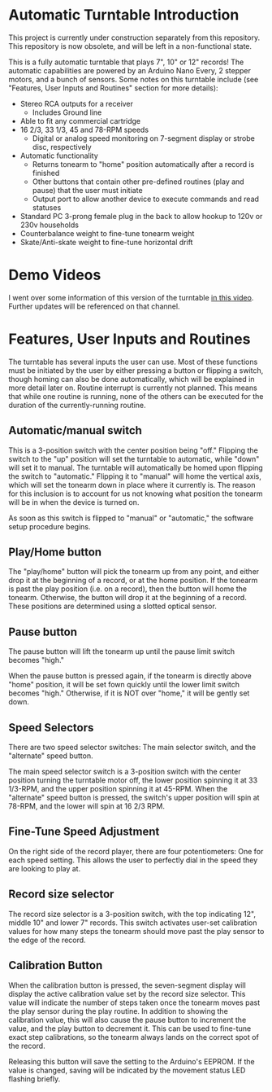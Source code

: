 # Automatic Turntable Introduction
This project is currently under construction separately from this repository. This repository is now obsolete, and will be left in a non-functional state.

This is a fully automatic turntable that plays 7", 10" or 12" records! The automatic capabilities are powered by an Arduino Nano Every, 2 stepper motors, and a bunch of sensors.
Some notes on this turntable include (see "Features, User Inputs and Routines" section for more details):
- Stereo RCA outputs for a receiver
  - Includes Ground line
- Able to fit any commercial cartridge
- 16 2/3, 33 1/3, 45 and 78-RPM speeds
  - Digital or analog speed monitoring on 7-segment display or strobe disc, respectively
- Automatic functionality
  - Returns tonearm to "home" position automatically after a record is finished
  - Other buttons that contain other pre-defined routines (play and pause) that the user must initiate
  - Output port to allow another device to execute commands and read statuses
- Standard PC 3-prong female plug in the back to allow hookup to 120v or 230v households
- Counterbalance weight to fine-tune tonearm weight
- Skate/Anti-skate weight to fine-tune horizontal drift

# Demo Videos

I went over some information of this version of the turntable [in this video](https://www.youtube.com/watch?v=k4UXI1rkMYs). Further updates will be referenced on that channel.

# Features, User Inputs and Routines
The turntable has several inputs the user can use. Most of these functions must be initiated by the user by either pressing a button or flipping a switch, though homing can also be done automatically, which will be explained in more detail later on. Routine interrupt is currently not planned. This means that while one routine is running, none of the others can be executed for the duration of the currently-running routine.

## Automatic/manual switch
This is a 3-position switch with the center position being "off." Flipping the switch to the "up" position will set the turntable to automatic, while "down" will set it to manual. The turntable will automatically be homed upon flipping the switch to "automatic." Flipping it to "manual" will home the vertical axis, which will set the tonearm down in place where it currently is. The reason for this inclusion is to account for us not knowing what position the tonearm will be in when the device is turned on.

As soon as this switch is flipped to "manual" or "automatic," the software setup procedure begins.

## Play/Home button
The "play/home" button will pick the tonearm up from any point, and either drop it at the beginning of a record, or at the home position. If the tonearm is past the play position (i.e. on a record), then the button will home the tonearm. Otherwise, the button will drop it at the beginning of a record. These positions are determined using a slotted optical sensor.

## Pause button
The pause button will lift the tonearm up until the pause limit switch becomes "high." 

When the pause button is pressed again, if the tonearm is directly above "home" position, it will be set fown quickly until the lower limit switch becomes "high." Otherwise, if it is NOT over "home," it will be gently set down.

## Speed Selectors
There are two speed selector switches: The main selector switch, and the "alternate" speed button.

The main speed selector switch is a 3-position switch with the center position turning the turntable motor off, the lower position spinning it at 33 1/3-RPM, and the upper position spinning it at 45-RPM. When the "alternate" speed button is pressed, the switch's upper position will spin at 78-RPM, and the lower will spin at 16 2/3 RPM.

## Fine-Tune Speed Adjustment
On the right side of the record player, there are four potentiometers: One for each speed setting. This allows the user to perfectly dial in the speed they are looking to play at.

## Record size selector
The record size selector is a 3-position switch, with the top indicating 12", middle 10" and lower 7" records. This switch activates user-set calibration values for how many steps the tonearm should move past the play sensor to the edge of the record.

## Calibration Button
When the calibration button is pressed, the seven-segment display will display the active calibration value set by the record size selector. This value will indicate the number of steps taken once the tonearm moves past the play sensor during the play routine. In addition to showing the calibration value, this will also cause the pause button to increment the value, and the play button to decrement it. This can be used to fine-tune exact step calibrations, so the tonearm always lands on the correct spot of the record.

Releasing this button will save the setting to the Arduino's EEPROM. If the value is changed, saving will be indicated by the movement status LED flashing briefly.
